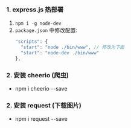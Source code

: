 ### 1. express.js 热部署
  1. `npm i -g node-dev`
  2. `package.json` 中修改配置:
      ```js
      "scripts": {
        "start": "node ./bin/www", // 修改为下面
        "start": "node-dev ./bin/www"
      },
      ```

### 2. 安装 cheerio (爬虫)
  - npm i cheerio --save

### 2. 安装 request (下载图片)
  - npm i request --save
